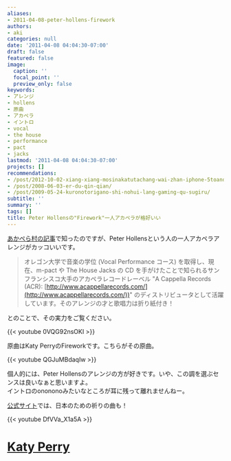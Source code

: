 ```yaml
---
aliases:
- 2011-04-08-peter-hollens-firework
authors:
- aki
categories: null
date: '2011-04-08 04:04:30-07:00'
draft: false
featured: false
image:
  caption: ''
  focal_point: ''
  preview_only: false
keywords:
- アレンジ
- hollens
- 原曲
- アカペラ
- イントロ
- vocal
- the house
- performance
- pact
- jacks
lastmod: '2011-04-08 04:04:30-07:00'
projects: []
recommendations:
- /post/2012-10-02-xiang-xiang-mosinakatutachang-wai-zhan-iphone-5toandroidnodui-jue-gakonnatokoromade-number-teamiphone-to-number-teamdroid-nozhan-i/
- /post/2008-06-03-er-du-qin-qian/
- /post/2009-05-24-kuronotorigano-shi-nohui-lang-gaming-qu-sugiru/
subtitle: ''
summary: ''
tags: []
title: Peter Hollensの"Firework"一人アカペラが格好いい
---
```


[あかぺら村の記事](http://acappellavillage.blog103.fc2.com/blog-entry-789.html)で知ったのですが、Peter Hollensという人の一人アカペラアレンジがカッコいいです。

> オレゴン大学で音楽の学位 (Vocal Performance コース) を取得し、現在、m-pact や The House Jacks の CD を手がけたことで知られるサンフランシスコ大手のアカペラレコードレーベル "A Cappella Records (ACR): [http://www.acappellarecords.com/](http://www.acappellarecords.com/))" のディストリビュータとして活躍しています。そのアレンジの才と歌唱力は折り紙付き！

とのことで、その実力をご覧ください。

{{< youtube 0VQG92nsOKI >}}

原曲はKaty PerryのFireworkです。こちらがその原曲。

{{< youtube QGJuMBdaqIw >}}

個人的には、Peter Hollensのアレンジの方が好きです。いや、この調を選ぶセンスは良いなぁと思いますよ。  
イントロのonononoみたいなところが耳に残って離れませんねー。

[公式サイト](http://peterhollens.com/)では、日本のための祈りの曲も！

{{< youtube DfVVa_X1a5A >}}

  

# [Katy Perry](http://www.youtube.com/artist?a=4oVf-d_DwKA4mamcFq9Fw1XaMnZaWNHW&feature=watch_video_title)